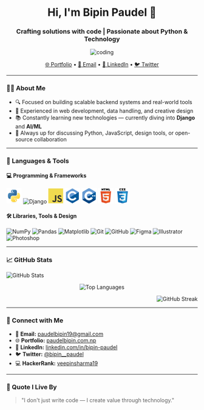 <h1 align="center">Hi, I'm Bipin Paudel 👋</h1>
<h3 align="center">Crafting solutions with code | Passionate about Python & Technology</h3>

<p align="center">
  <img src="https://media.istockphoto.com/id/1356364287/photo/close-up-focus-on-persons-hands-typing-on-the-desktop-computer-backlit-keyboard-screens-show.jpg?s=612x612&w=0&k=20&c=ijjq-DLNxIaPuGvIX8k06IZxMAjGpyJeboaV_byCX9k=" alt="coding" width="500" />
</p>

<p align="center">
  <a href="https://paudelbipin.com.np" target="_blank">🌐 Portfolio</a> •
  <a href="mailto:paudelbipin19@gmail.com">📧 Email</a> •
  <a href="https://linkedin.com/in/bipin-paudel" target="_blank">💼 LinkedIn</a> •
  <a href="https://twitter.com/bipin__paudel" target="_blank">🐦 Twitter</a>
</p>

---

### 🧑‍💻 About Me

- 🔍 Focused on building scalable backend systems and real-world tools  
- 💼 Experienced in web development, data handling, and creative design  
- 📚 Constantly learning new technologies — currently diving into **Django** and **AI/ML**
- 💬 Always up for discussing Python, JavaScript, design tools, or open-source collaboration

---

### 🚀 Languages & Tools

#### 💻 Programming & Frameworks
<p align="left">
  <img src="https://raw.githubusercontent.com/devicons/devicon/master/icons/python/python-original.svg" alt="Python" width="40" height="40"/>
  <img src="https://cdn.worldvectorlogo.com/logos/django.svg" alt="Django" width="40" height="40"/>
  <img src="https://raw.githubusercontent.com/devicons/devicon/master/icons/javascript/javascript-original.svg" alt="JavaScript" width="40" height="40"/>
  <img src="https://raw.githubusercontent.com/devicons/devicon/master/icons/c/c-original.svg" alt="C" width="40" height="40"/>
  <img src="https://raw.githubusercontent.com/devicons/devicon/master/icons/cplusplus/cplusplus-original.svg" alt="C++" width="40" height="40"/>
  <img src="https://raw.githubusercontent.com/devicons/devicon/master/icons/html5/html5-original-wordmark.svg" alt="HTML5" width="40" height="40"/>
  <img src="https://raw.githubusercontent.com/devicons/devicon/master/icons/css3/css3-original-wordmark.svg" alt="CSS3" width="40" height="40"/>
</p>

#### 🛠️ Libraries, Tools & Design
<p align="left">
  <img src="https://cdn.jsdelivr.net/gh/devicons/devicon/icons/numpy/numpy-original.svg" alt="NumPy" width="40" height="40"/>
  <img src="https://cdn.jsdelivr.net/gh/devicons/devicon/icons/pandas/pandas-original.svg" alt="Pandas" width="40" height="40"/>
  <img src="https://upload.wikimedia.org/wikipedia/commons/8/84/Matplotlib_icon.svg" alt="Matplotlib" width="40" height="40"/>
  <img src="https://www.vectorlogo.zone/logos/git-scm/git-scm-icon.svg" alt="Git" width="40" height="40"/>
  <img src="https://github.githubassets.com/images/modules/logos_page/GitHub-Mark.png" alt="GitHub" width="40" height="40"/>
  <img src="https://www.vectorlogo.zone/logos/figma/figma-icon.svg" alt="Figma" width="40" height="40"/>
  <img src="https://www.vectorlogo.zone/logos/adobe_illustrator/adobe_illustrator-icon.svg" alt="Illustrator" width="40" height="40"/>
  <img src="https://cdn.jsdelivr.net/gh/devicons/devicon/icons/photoshop/photoshop-line.svg" alt="Photoshop" width="40" height="40"/>
</p>

---

### 📈 GitHub Stats

<p align="left">
  <img src="https://github-readme-stats.vercel.app/api?username=bipin-paudel&show_icons=true&theme=default" alt="GitHub Stats" />
</p>

<p align="center">
  <img src="https://github-readme-stats.vercel.app/api/top-langs/?username=bipin-paudel&layout=compact&theme=default" alt="Top Languages" />
</p>

<p align="right">
  <img src="https://streak-stats.demolab.com?user=bipin-paudel&theme=default" alt="GitHub Streak" />
</p>

---

### 🤝 Connect with Me

- 📧 **Email:** [paudelbipin19@gmail.com](mailto:paudelbipin19@gmail.com)  
- 🌐 **Portfolio:** [paudelbipin.com.np](https://paudelbipin.com.np)  
- 💼 **LinkedIn:** [linkedin.com/in/bipin-paudel](https://linkedin.com/in/bipin-paudel)  
- 🐦 **Twitter:** [@bipin__paudel](https://twitter.com/bipin__paudel)  
- 💻 **HackerRank:** [veepinsharma19](https://www.hackerrank.com/veepinsharma19)

---

### 🧠 Quote I Live By

> "I don't just write code — I create value through technology."
